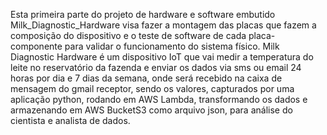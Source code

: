 Esta primeira parte do projeto de hardware e software embutido Milk_Diagnostic_Hardware visa fazer a montagem das placas que fazem
a composição do dispositivo e o teste de software de cada placa-componente para validar o funcionamento do sistema físico.
Milk Diagnostic Hardware é um dispositivo IoT que vai medir a temperatura do leite no reservatório da fazenda e enviar os dados
via sms ou email 24 horas por dia e 7 dias da semana, onde será recebido na caixa de mensagem do gmail receptor, sendo os valores, 
capturados por uma aplicação python, rodando em AWS Lambda, transformando os dados e armazenando em AWS BucketS3 como arquivo json, para análise do cientista e analista de dados.
